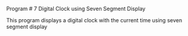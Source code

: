 Program # 7 Digital Clock using Seven Segment Display

This program displays a digital clock with the current time using seven segment display
